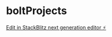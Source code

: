 # boltProjects

[Edit in StackBlitz next generation editor ⚡️](https://stackblitz.com/~/github.com/Psych0-0/boltProjects)